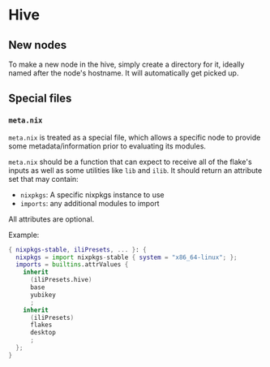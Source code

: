 # Hive

## New nodes

To make a new node in the hive, simply create a directory for it, ideally
named after the node's hostname. It will automatically get picked up.

## Special files

### `meta.nix`

`meta.nix` is treated as a special file, which allows a specific node to
provide some metadata/information prior to evaluating its modules.

`meta.nix` should be a function that can expect to receive all of the flake's
inputs as well as some utilities like `lib` and `ilib`. It should return
an attribute set that may contain:

- `nixpkgs`: A specific nixpkgs instance to use
- `imports`: any additional modules to import

All attributes are optional.

Example:

```nix
{ nixpkgs-stable, iliPresets, ... }: {
  nixpkgs = import nixpkgs-stable { system = "x86_64-linux"; };
  imports = builtins.attrValues {
    inherit
      (iliPresets.hive)
      base
      yubikey
      ;
    inherit
      (iliPresets)
      flakes
      desktop
      ;
  };
}
```

